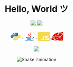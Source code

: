 
<div>
  <h1 align="center">Hello, World ツ
</div>

<div align="center">
  <a href="https://github.com/lariissarodrigues">
  <img height="180em" src="https://github-readme-stats.vercel.app/api?username=lariissarodrigues&show_icons=true&theme=dracula&include_all_commits=true&count_private=true"/>
  <img height="180em" src="https://github-readme-stats.vercel.app/api/top-langs/?username=lariissarodrigues&layout=compact&langs_count=7&theme=dracula"/>
</div>


<div align="center" valign="top"><br>
  <img align="center" alt="Python" height="30" width="40" src="https://raw.githubusercontent.com/devicons/devicon/master/icons/python/python-original.svg">
  <img align="center" alt="Java" height="30" width="40" src="https://raw.githubusercontent.com/devicons/devicon/master/icons/java/java-original.svg">
  <img align="center" alt="Js" height="30" width="40" src="https://raw.githubusercontent.com/devicons/devicon/master/icons/javascript/javascript-plain.svg">
  <img align="center" alt="rb" height="30" width="40" src="https://raw.githubusercontent.com/devicons/devicon/master/icons/ruby/ruby-plain.svg">
</div><br>

<div align="center">
  <a href="https://www.instagram.com/_larissa.py/" target="_blank"><img src="https://img.shields.io/badge/-Instagram-%23E4405F?style=for-the-badge&logo=instagram&logoColor=white" target="_blank"></a>
</div>

<div align="center">
  
  ![Snake animation](https://github.com/lariissarodrigues/lariissarodrigues/blob/output/github-contribution-grid-snake.svg)
  

  
</div>
